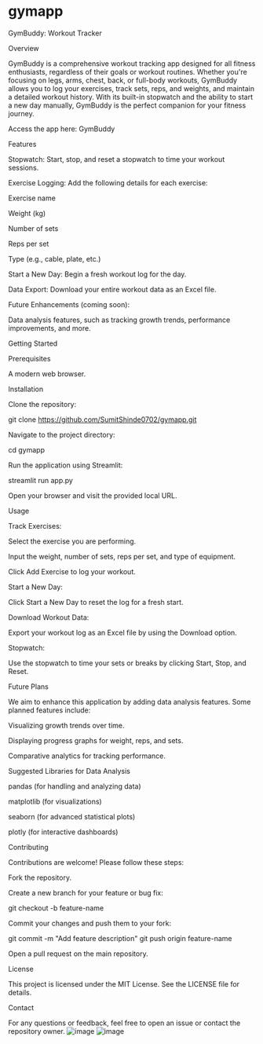 # gymapp
GymBuddy: Workout Tracker

Overview

GymBuddy is a comprehensive workout tracking app designed for all fitness enthusiasts, regardless of their goals or workout routines. Whether you're focusing on legs, arms, chest, back, or full-body workouts, GymBuddy allows you to log your exercises, track sets, reps, and weights, and maintain a detailed workout history. With its built-in stopwatch and the ability to start a new day manually, GymBuddy is the perfect companion for your fitness journey.

Access the app here: GymBuddy

Features

Stopwatch: Start, stop, and reset a stopwatch to time your workout sessions.

Exercise Logging: Add the following details for each exercise:

Exercise name

Weight (kg)

Number of sets

Reps per set

Type (e.g., cable, plate, etc.)

Start a New Day: Begin a fresh workout log for the day.

Data Export: Download your entire workout data as an Excel file.

Future Enhancements (coming soon):

Data analysis features, such as tracking growth trends, performance improvements, and more.

Getting Started

Prerequisites

A modern web browser.

Installation

Clone the repository:

git clone https://github.com/SumitShinde0702/gymapp.git

Navigate to the project directory:

cd gymapp

Run the application using Streamlit:

streamlit run app.py

Open your browser and visit the provided local URL.

Usage

Track Exercises:

Select the exercise you are performing.

Input the weight, number of sets, reps per set, and type of equipment.

Click Add Exercise to log your workout.

Start a New Day:

Click Start a New Day to reset the log for a fresh start.

Download Workout Data:

Export your workout log as an Excel file by using the Download option.

Stopwatch:

Use the stopwatch to time your sets or breaks by clicking Start, Stop, and Reset.

Future Plans

We aim to enhance this application by adding data analysis features. Some planned features include:

Visualizing growth trends over time.

Displaying progress graphs for weight, reps, and sets.

Comparative analytics for tracking performance.

Suggested Libraries for Data Analysis

pandas (for handling and analyzing data)

matplotlib (for visualizations)

seaborn (for advanced statistical plots)

plotly (for interactive dashboards)

Contributing

Contributions are welcome! Please follow these steps:

Fork the repository.

Create a new branch for your feature or bug fix:

git checkout -b feature-name

Commit your changes and push them to your fork:

git commit -m "Add feature description"
git push origin feature-name

Open a pull request on the main repository.

License

This project is licensed under the MIT License. See the LICENSE file for details.

Contact

For any questions or feedback, feel free to open an issue or contact the repository owner.
![image](https://github.com/user-attachments/assets/b148075e-194d-43c9-ae87-9125b1e9d35a)
![image](https://github.com/user-attachments/assets/3d17b2e2-0913-46dd-b205-3f65f62af8b8)
